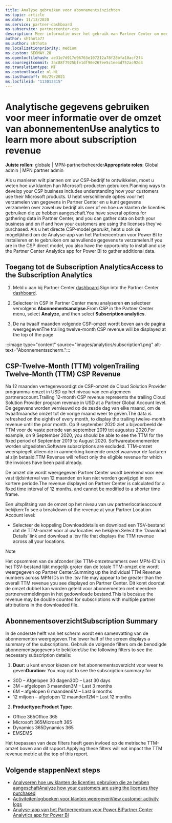 ```yaml
---
title: Analyse gebruiken voor abonnementsinzichten
ms.topic: article
ms.date: 11/13/2020
ms.service: partner-dashboard
ms.subservice: partnercenter-csp
description: Meer informatie over het gebruik van Partner Center om meer inzicht te krijgen in uw bedrijf en hoe uw klanten de licenties gebruiken die u hebt aangeschaft.
author: shthota77
ms.author: shthota
ms.localizationpriority: medium
ms.custom: SEOMAY.20
ms.openlocfilehash: ae31e7d917e96763e107212a78f28bfa10acf2f4
ms.sourcegitcommit: 3ac88f7925bfe1df90e267ee5c1ee4d752ac92d4
ms.translationtype: MT
ms.contentlocale: nl-NL
ms.lasthandoff: 06/29/2021
ms.locfileid: "113013315"
---
```

# <a name="use-analytics-to-learn-more-about-subscription-revenue"></a><span data-ttu-id="9dcc1-103">Analytische gegevens gebruiken voor meer informatie over de omzet van abonnementen</span><span class="sxs-lookup"><span data-stu-id="9dcc1-103">Use analytics to learn more about subscription revenue</span></span>

<span data-ttu-id="9dcc1-104">**Juiste rollen:** globale | MPN-partnerbeheerder</span><span class="sxs-lookup"><span data-stu-id="9dcc1-104">**Appropriate roles**: Global admin | MPN partner admin</span></span>

<span data-ttu-id="9dcc1-105">Als u manieren wilt plannen om uw CSP-bedrijf te ontwikkelen, moet u weten hoe uw klanten hun Microsoft-producten gebruiken.</span><span class="sxs-lookup"><span data-stu-id="9dcc1-105">Planning ways to develop your CSP business includes understanding how your customers use their Microsoft products.</span></span> <span data-ttu-id="9dcc1-106">U hebt verschillende opties voor het verzamelen van gegevens in Partner Center en u kunt gegevens verzamelen over zowel uw bedrijf als over of en hoe uw klanten de licenties gebruiken die ze hebben aangeschaft.</span><span class="sxs-lookup"><span data-stu-id="9dcc1-106">You have several options for gathering data in Partner Center, and you can gather data on both your business and on if and how your customers are using the licenses they've purchased.</span></span> <span data-ttu-id="9dcc1-107">Als u het directe CSP-model gebruikt, hebt u ook de mogelijkheid om de Analyse-app van het Partnercentrum voor Power BI te installeren en te gebruiken om aanvullende gegevens te verzamelen.</span><span class="sxs-lookup"><span data-stu-id="9dcc1-107">If you are in the CSP direct model, you also have the opportunity to install and use the Partner Center Analytics app for Power BI to gather additional data.</span></span>

## <a name="access-to-the-subscription-analytics"></a><span data-ttu-id="9dcc1-108">Toegang tot de Subscription Analytics</span><span class="sxs-lookup"><span data-stu-id="9dcc1-108">Access to the Subscription Analytics</span></span>

1. <span data-ttu-id="9dcc1-109">Meld u aan bij Partner Center [dashboard](https://partner.microsoft.com/dashboard/home).</span><span class="sxs-lookup"><span data-stu-id="9dcc1-109">Sign into the Partner Center [dashboard](https://partner.microsoft.com/dashboard/home).</span></span>
1. <span data-ttu-id="9dcc1-110">Selecteer in CSP in Partner Center menu analyseren **en** selecteer vervolgens **Abonnementsanalyse.**</span><span class="sxs-lookup"><span data-stu-id="9dcc1-110">From CSP in the Partner Center menu, select **Analyze**, and then select **Subscription analytics**.</span></span>

1. <span data-ttu-id="9dcc1-111">De na twaalf maanden volgende CSP-omzet wordt boven aan de pagina weergegeven</span><span class="sxs-lookup"><span data-stu-id="9dcc1-111">The trailing twelve-month CSP revenue will be displayed at the top of the page</span></span>

:::image type="content" source="images/analytics/subscription1.png" alt-text="Abonnementsscherm.":::

## <a name="trailing-twelve-month-ttm-csp-revenue"></a><span data-ttu-id="9dcc1-113">CSP-Twelve-Month (TTM) volgen</span><span class="sxs-lookup"><span data-stu-id="9dcc1-113">Trailing Twelve-Month (TTM) CSP Revenue</span></span>

<span data-ttu-id="9dcc1-114">Na 12 maanden vertegenwoordigt de CSP-omzet de Cloud Solution Provider programma-omzet in USD op het niveau van een algemeen partneraccount.</span><span class="sxs-lookup"><span data-stu-id="9dcc1-114">Trailing 12-month CSP revenue represents the trailing Cloud Solution Provider program revenue in USD at a Partner Global Account level.</span></span> <span data-ttu-id="9dcc1-115">De gegevens worden vernieuwd op de zesde dag van elke maand, om de twaalfmaandse omzet tot de vorige maand weer te geven.</span><span class="sxs-lookup"><span data-stu-id="9dcc1-115">The data is refreshed on the eighth of every month, to display the trailing twelve-month revenue until the prior month.</span></span> <span data-ttu-id="9dcc1-116">Op 9 september 2020 ziet u bijvoorbeeld de TTM voor de vaste periode van september 2019 tot augustus 2020.</span><span class="sxs-lookup"><span data-stu-id="9dcc1-116">For example, on 9 September 2020, you should be able to see the TTM for the fixed period of September 2019 to August 2020.</span></span> <span data-ttu-id="9dcc1-117">Softwareabonnementen worden uitgesloten.</span><span class="sxs-lookup"><span data-stu-id="9dcc1-117">Software subscriptions are excluded.</span></span> <span data-ttu-id="9dcc1-118">TTM-omzet weerspiegelt alleen de in aanmerking komende omzet waarvoor de facturen al zijn betaald.</span><span class="sxs-lookup"><span data-stu-id="9dcc1-118">TTM Revenue will reflect only the eligible revenue for which the invoices have been paid already.</span></span> 

<span data-ttu-id="9dcc1-119">De omzet die wordt weergegeven Partner Center wordt berekend voor een vast tijdsinterval van 12 maanden en kan niet worden gewijzigd in een kortere periode.</span><span class="sxs-lookup"><span data-stu-id="9dcc1-119">The revenue displayed on Partner Center is calculated for a fixed time interval of 12 months, and cannot be modified to a shorter time frame.</span></span>

<span data-ttu-id="9dcc1-120">Een uitsplitsing van de omzet op het niveau van uw partnerlocatieaccount bekijken:</span><span class="sxs-lookup"><span data-stu-id="9dcc1-120">To see a breakdown of the revenue at your Partner Location Account level:</span></span>

- <span data-ttu-id="9dcc1-121">Selecteer de koppeling Downloaddetails en download een TSV-bestand dat de TTM-omzet voor al uw locaties we bekijken.</span><span class="sxs-lookup"><span data-stu-id="9dcc1-121">Select the ‘Download Details’ link and download a .tsv file that displays the TTM revenue across all your locations.</span></span>

>[!NOTE] 
><span data-ttu-id="9dcc1-122">Het opsommen van de afzonderlijke TTM-omzetnummers over MPN-ID's in het TSV-bestand lijkt mogelijk groter dan de totale TTM-omzet die wordt weergegeven op Partner Center.</span><span class="sxs-lookup"><span data-stu-id="9dcc1-122">Summing up the individual TTM Revenue numbers across MPN IDs in the .tsv file may appear to be greater than the overall TTM revenue you see displayed on Partner Center.</span></span> <span data-ttu-id="9dcc1-123">Dit komt doordat de omzet dubbel kan worden geteld voor abonnementen met meerdere partnervermeldingen in het gedownloade bestand.</span><span class="sxs-lookup"><span data-stu-id="9dcc1-123">This is because the revenue may be double counted for subscriptions with multiple partner attributions in the downloaded file.</span></span>

## <a name="subscription-summary"></a><span data-ttu-id="9dcc1-124">Abonnementsoverzicht</span><span class="sxs-lookup"><span data-stu-id="9dcc1-124">Subscription Summary</span></span>

<span data-ttu-id="9dcc1-125">In de onderste helft van het scherm wordt een samenvatting van de abonnementen weergegeven.</span><span class="sxs-lookup"><span data-stu-id="9dcc1-125">The lower half of the screen displays a summary of the subscriptions.</span></span> <span data-ttu-id="9dcc1-126">Gebruik de volgende filters om de benodigde abonnementsgegevens te bekijken:</span><span class="sxs-lookup"><span data-stu-id="9dcc1-126">Use the following filters to see the necessary subscription details:</span></span>  

1. <span data-ttu-id="9dcc1-127">**Duur:** u kunt ervoor kiezen om het abonnementsoverzicht voor weer te geven</span><span class="sxs-lookup"><span data-stu-id="9dcc1-127">**Duration**: You may opt to see the subscription summary for</span></span> 

- <span data-ttu-id="9dcc1-128">30D – Afgelopen 30 dagen</span><span class="sxs-lookup"><span data-stu-id="9dcc1-128">30D – Last 30 days</span></span>
- <span data-ttu-id="9dcc1-129">3M – afgelopen 3 maanden</span><span class="sxs-lookup"><span data-stu-id="9dcc1-129">3M – Last 3 months</span></span>
- <span data-ttu-id="9dcc1-130">6M – afgelopen 6 maanden</span><span class="sxs-lookup"><span data-stu-id="9dcc1-130">6M – Last 6 months</span></span>
- <span data-ttu-id="9dcc1-131">12 miljoen – afgelopen 12 maanden</span><span class="sxs-lookup"><span data-stu-id="9dcc1-131">12M – Last 12 months</span></span>

2. <span data-ttu-id="9dcc1-132">**Producttype:**</span><span class="sxs-lookup"><span data-stu-id="9dcc1-132">**Product Type**:</span></span>
 
- <span data-ttu-id="9dcc1-133">Office 365</span><span class="sxs-lookup"><span data-stu-id="9dcc1-133">Office 365</span></span>
- <span data-ttu-id="9dcc1-134">Microsoft 365</span><span class="sxs-lookup"><span data-stu-id="9dcc1-134">Microsoft 365</span></span>
- <span data-ttu-id="9dcc1-135">Dynamics 365</span><span class="sxs-lookup"><span data-stu-id="9dcc1-135">Dynamics 365</span></span>
- <span data-ttu-id="9dcc1-136">EMS</span><span class="sxs-lookup"><span data-stu-id="9dcc1-136">EMS</span></span>

<span data-ttu-id="9dcc1-137">Het toepassen van deze filters heeft geen invloed op de metrische TTM-omzet boven aan dit rapport.</span><span class="sxs-lookup"><span data-stu-id="9dcc1-137">Applying these filters will not impact the TTM revenue metric at the top of this report.</span></span>


 
## <a name="next-steps"></a><span data-ttu-id="9dcc1-138">Volgende stappen</span><span class="sxs-lookup"><span data-stu-id="9dcc1-138">Next steps</span></span>

- [<span data-ttu-id="9dcc1-139">Analyseren hoe uw klanten de licenties gebruiken die ze hebben aangeschaft</span><span class="sxs-lookup"><span data-stu-id="9dcc1-139">Analyze how your customers are using the licenses they purchased</span></span>](increasing-adoption-and-satisfaction.md)  
- [<span data-ttu-id="9dcc1-140">Activiteitenlogboeken voor klanten weergeven</span><span class="sxs-lookup"><span data-stu-id="9dcc1-140">View customer activity logs</span></span>](activity-logs.md)
- [<span data-ttu-id="9dcc1-141">Analyse-app van het Partnercentrum voor Power BI</span><span class="sxs-lookup"><span data-stu-id="9dcc1-141">Partner Center Analytics app for Power BI</span></span>](power-bi-app-for-direct-partners.md)






